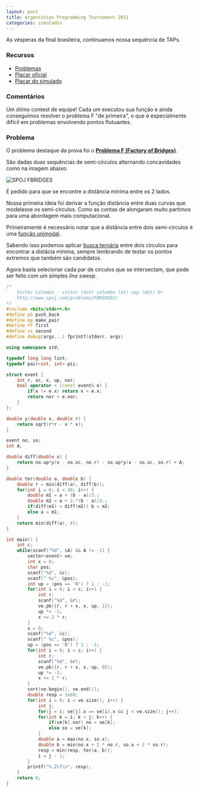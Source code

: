 ```yaml
---
layout: post
title: Argentinian Programming Tournament 2011
categories: simulados
---
```


As vésperas da final brasileira, continuamos nossa sequência de TAPs.

### Recursos
* [Problemas](http://torneoprogramacion.com.ar/wp-content/uploads/2015/07/pruebaTAIP2011.pdf)
* [Placar oficial](http://www.dc.uba.ar/events/icpc/2011/taip-standings.html)
* [Placar do simulado](https://www.codepit.io/#/contest/581baedb27d7d8001a42cbb7/view)

### Comentários

Um ótimo contest de equipe! Cada um executou sua função e ainda conseguimos resolver o problema F "de primeira", o que é especialmente difícil em problemas envolvendo pontos flutuantes.


### Problema

O problema destaque da prova foi o [**Problema F (Factory of Bridges)**](http://www.spoj.com/problems/FBRIDGES/).

São dadas duas sequências de semi-circulos alternando concavidades como na imagem abaixo:

![SPOJ FBRIDGES](http://www.spoj.com/content/pabloh:taip2011F.png)

É pedido para que se encontre a distância mínima entre os 2 lados.

Nossa primeira ideia foi derivar a função distância entre duas curvas que modelasse os semi-circulos. Como as contas de alongaram muito partimos para uma abordagem mais computacional.

Primeiramente é necessário notar que a distância entre dois semi-circulos é uma [função unimodal](https://en.wikipedia.org/wiki/Unimodality). 

Sabendo isso podemos aplicar [busca ternária](https://en.wikipedia.org/wiki/Ternary_search) entre dois circulos para encontrar a distâcia mínima, sempre lembrando de testar os pontos extremos que também são candidatos.

Agora basta selecionar cada par de circulos que se intersectam, que pode ser feito com um simples *line sweep*.

```c++
/*
    Victor Colombo - victor (dot) colombo (at) usp (dot) br
    http://www.spoj.com/problems/FBRIDGES/
*/
#include <bits/stdc++.h>
#define pb push_back
#define mp make_pair
#define ff first
#define ss second
#define debug(args...) fprintf(stderr, args)

using namespace std;

typedef long long lint;
typedef pair<int, int> pii;

struct event {
    int r, xc, x, up, nor;
    bool operator < (const event& e) {
        if(x != e.x) return x < e.x;
        return nor < e.nor;
    }
};

double y(double x, double r) {
    return sqrt(r*r - x * x);
}

event no, so;
int A;

double diff(double x) {
    return no.up*y(x - no.xc, no.r) - so.up*y(x - so.xc, so.r) + A;
}

double ter(double a, double b) {
    double r = min(diff(a), diff(b));
    for(int i = 0; i < 30; i++) {
        double m1 = a + (b - a)/3.;
        double m2 = a + 2.*(b - a)/3.;
        if(diff(m1) < diff(m2)) b = m2;
        else a = m1;
    }
    return min(diff(a), r);
}

int main() {
    int c;
    while(scanf("%d", &A) && A != -1) {
        vector<event> ve;
        int x = 0;
        char pos;
        scanf("%d", &c);
        scanf(" %c", &pos);
        int up = (pos == 'N') ? 1 : -1;
        for(int i = 0; i < c; i++) {
            int r;
            scanf("%d", &r);
            ve.pb({r, r + x, x, up, 1});
            up *= -1;
            x += 2 * r;
        }
        x = 0;
        scanf("%d", &c);
        scanf(" %c", &pos);
        up = (pos == 'N') ? 1 : -1;
        for(int i = 0; i < c; i++) {
            int r;
            scanf("%d", &r);
            ve.pb({r, r + x, x, up, 0});
            up *= -1;
            x += 2 * r;
        }
        sort(ve.begin(), ve.end());
        double resp = 1e60;
        for(int i = 0; i < ve.size(); i++) {
            int j;
            for(j = i; ve[j].x == ve[i].x && j < ve.size(); j++);
            for(int k = i; k < j; k++) {
                if(ve[k].nor) no = ve[k];
                else so = ve[k];
            }
            double a = max(no.x, so.x);
            double b = min(no.x + 2 * no.r, so.x + 2 * so.r);
            resp = min(resp, ter(a, b));
            i = j - 1;
        }
        printf("%.2lf\n", resp);
    }
    return 0;
}

```
